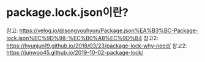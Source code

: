# package.lock.json이란?

참고: https://velog.io/@songyouhyun/Package.json%EA%B3%BC-Package-lock.json%EC%9D%98-%EC%B0%A8%EC%9D%B4
참고2: https://hyunjun19.github.io/2018/03/23/package-lock-why-need/
참고2: https://junwoo45.github.io/2019-10-02-package-lock/